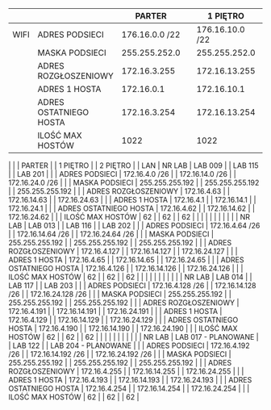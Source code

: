 |        |                        | PARTER              |   | 1 PIĘTRO          |   | 2 PIĘTRO            |
|--------|------------------------|---------------------|---|-------------------|---|---------------------|
| WIFI   | ADRES PODSIECI         | 176.16.0.0 /22      |   | 176.16.10.0 /22   |   | 176.16.20.0 /22     |
|        | MASKA PODSIECI         | 255.255.252.0       |   | 255.255.252.0     |   | 255.255.252.0       |
|        | ADRES ROZGŁOSZENIOWY   | 172.16.3.255        |   | 172.16.13.255     |   | 172.16.23.255       |
|        | ADRES  1 HOSTA         | 172.16.0.1          |   | 172.16.10.1       |   | 172.16.20.1         |
|        | ADRES OSTATNIEGO HOSTA | 172.16.3.254        |   | 172.16.13.254     |   | 172.16.23.254       |
|        | ILOŚĆ MAX HOSTÓW       | 1022                |   | 1022              |   | 1022                |
   
|        |                        | PARTER              |   | 1 PIĘTRO          |   | 2 PIĘTRO            |
| LAN    | NR LAB                 | LAB 009             |   | LAB 115           |   | LAB 201             |
|        | ADRES PODSIECI         | 172.16.4.0 /26      |   | 172.16.14.0 /26   |   | 172.16.24.0 /26     |
|        | MASKA PODSIECI         | 255.255.255.192     |   | 255.255.255.192   |   | 255.255.255.192     |
|        | ADRES ROZGŁOSZENIOWY   | 172.16.4.63         |   | 172.16.14.63      |   | 172.16.24.63        |
|        | ADRES  1 HOSTA         | 172.16.4.1          |   | 172.16.14.1       |   | 172.16.24.1         |
|        | ADRES OSTATNIEGO HOSTA | 172.16.4.62         |   | 172.16.14.62      |   | 172.16.24.62        |
|        | ILOŚĆ MAX HOSTÓW       | 62                  |   | 62                |   | 62                  |
|        |                        |                     |   |                   |   |                     |
|        | NR LAB                 | LAB 013             |   | LAB 116           |   | LAB 202             |
|        | ADRES PODSIECI         | 172.16.4.64 /26     |   | 172.16.14.64 /26  |   | 172.16.24.64 /26    |
|        | MASKA PODSIECI         | 255.255.255.192     |   | 255.255.255.192   |   | 255.255.255.192     |
|        | ADRES ROZGŁOSZENIOWY   | 172.16.4.127        |   | 172.16.14.127     |   | 172.16.24.127       |
|        | ADRES  1 HOSTA         | 172.16.4.65         |   | 172.16.14.65      |   | 172.16.24.65        |
|        | ADRES OSTATNIEGO HOSTA | 172.16.4.126        |   | 172.16.14.126     |   | 172.16.24.126       |
|        | ILOŚĆ MAX HOSTÓW       | 62                  |   | 62                |   | 62                  |
|        |                        |                     |   |                   |   |                     |
|        | NR LAB                 | LAB 014             |   | LAB 117           |   | LAB 203             |
|        | ADRES PODSIECI         | 172.16.4.128 /26    |   | 172.16.14.128 /26 |   | 172.16.24.128 /26   |
|        | MASKA PODSIECI         | 255.255.255.192     |   | 255.255.255.192   |   | 255.255.255.192     |
|        | ADRES ROZGŁOSZENIOWY   | 172.16.4.191        |   | 172.16.14.191     |   | 172.16.24.191       |
|        | ADRES  1 HOSTA         | 172.16.4.129        |   | 172.16.14.129     |   | 172.16.24.129       |
|        | ADRES OSTATNIEGO HOSTA | 172.16.4.190        |   | 172.16.14.190     |   | 172.16.24.190       |
|        | ILOŚĆ MAX HOSTÓW       | 62                  |   | 62                |   | 62                  |
|        |                        |                     |   |                   |   |                     |
|        | NR LAB                 | LAB 017 - PLANOWANE |   | LAB 122           |   | LAB 204 - PLANOWANE |
|        | ADRES PODSIECI         | 172.16.4.192 /26    |   | 172.16.14.192 /26 |   | 172.16.24.192 /26   |
|        | MASKA PODSIECI         | 255.255.255.192     |   | 255.255.255.192   |   | 255.255.255.192     |
|        | ADRES ROZGŁOSZENIOWY   | 172.16.4.255        |   | 172.16.14.255     |   | 172.16.24.255       |
|        | ADRES  1 HOSTA         | 172.16.4.193        |   | 172.16.14.193     |   | 172.16.24.193       |
|        | ADRES OSTATNIEGO HOSTA | 172.16.4.254        |   | 172.16.14.254     |   | 172.16.24.254       |
|        | ILOŚĆ MAX HOSTÓW       | 62                  |   | 62                |   | 62                  |
